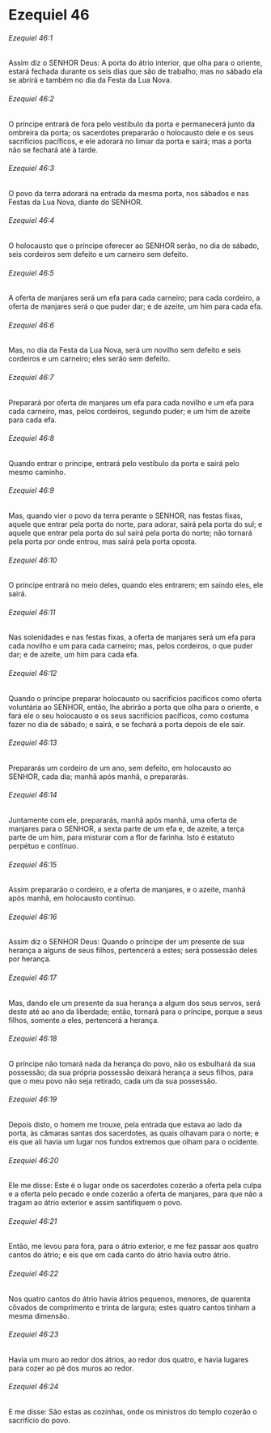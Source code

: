 # Ezequiel 46

###### Ezequiel 46:1

Assim diz o SENHOR Deus: A porta do átrio interior, que olha para o oriente, estará fechada durante os seis dias que são de trabalho; mas no sábado ela se abrirá e também no dia da Festa da Lua Nova.

###### Ezequiel 46:2

O príncipe entrará de fora pelo vestíbulo da porta e permanecerá junto da ombreira da porta; os sacerdotes prepararão o holocausto dele e os seus sacrifícios pacíficos, e ele adorará no limiar da porta e sairá; mas a porta não se fechará até à tarde.

###### Ezequiel 46:3

O povo da terra adorará na entrada da mesma porta, nos sábados e nas Festas da Lua Nova, diante do SENHOR.

###### Ezequiel 46:4

O holocausto que o príncipe oferecer ao SENHOR serão, no dia de sábado, seis cordeiros sem defeito e um carneiro sem defeito.

###### Ezequiel 46:5

A oferta de manjares será um efa para cada carneiro; para cada cordeiro, a oferta de manjares será o que puder dar; e de azeite, um him para cada efa.

###### Ezequiel 46:6

Mas, no dia da Festa da Lua Nova, será um novilho sem defeito e seis cordeiros e um carneiro; eles serão sem defeito.

###### Ezequiel 46:7

Preparará por oferta de manjares um efa para cada novilho e um efa para cada carneiro, mas, pelos cordeiros, segundo puder; e um him de azeite para cada efa.

###### Ezequiel 46:8

Quando entrar o príncipe, entrará pelo vestíbulo da porta e sairá pelo mesmo caminho.

###### Ezequiel 46:9

Mas, quando vier o povo da terra perante o SENHOR, nas festas fixas, aquele que entrar pela porta do norte, para adorar, sairá pela porta do sul; e aquele que entrar pela porta do sul sairá pela porta do norte; não tornará pela porta por onde entrou, mas sairá pela porta oposta.

###### Ezequiel 46:10

O príncipe entrará no meio deles, quando eles entrarem; em saindo eles, ele sairá.

###### Ezequiel 46:11

Nas solenidades e nas festas fixas, a oferta de manjares será um efa para cada novilho e um para cada carneiro; mas, pelos cordeiros, o que puder dar; e de azeite, um him para cada efa.

###### Ezequiel 46:12

Quando o príncipe preparar holocausto ou sacrifícios pacíficos como oferta voluntária ao SENHOR, então, lhe abrirão a porta que olha para o oriente, e fará ele o seu holocausto e os seus sacrifícios pacíficos, como costuma fazer no dia de sábado; e sairá, e se fechará a porta depois de ele sair.

###### Ezequiel 46:13

Prepararás um cordeiro de um ano, sem defeito, em holocausto ao SENHOR, cada dia; manhã após manhã, o prepararás.

###### Ezequiel 46:14

Juntamente com ele, prepararás, manhã após manhã, uma oferta de manjares para o SENHOR, a sexta parte de um efa e, de azeite, a terça parte de um him, para misturar com a flor de farinha. Isto é estatuto perpétuo e contínuo.

###### Ezequiel 46:15

Assim prepararão o cordeiro, e a oferta de manjares, e o azeite, manhã após manhã, em holocausto contínuo.

###### Ezequiel 46:16

Assim diz o SENHOR Deus: Quando o príncipe der um presente de sua herança a alguns de seus filhos, pertencerá a estes; será possessão deles por herança.

###### Ezequiel 46:17

Mas, dando ele um presente da sua herança a algum dos seus servos, será deste até ao ano da liberdade; então, tornará para o príncipe, porque a seus filhos, somente a eles, pertencerá a herança.

###### Ezequiel 46:18

O príncipe não tomará nada da herança do povo, não os esbulhará da sua possessão; da sua própria possessão deixará herança a seus filhos, para que o meu povo não seja retirado, cada um da sua possessão.

###### Ezequiel 46:19

Depois disto, o homem me trouxe, pela entrada que estava ao lado da porta, às câmaras santas dos sacerdotes, as quais olhavam para o norte; e eis que ali havia um lugar nos fundos extremos que olham para o ocidente.

###### Ezequiel 46:20

Ele me disse: Este é o lugar onde os sacerdotes cozerão a oferta pela culpa e a oferta pelo pecado e onde cozerão a oferta de manjares, para que não a tragam ao átrio exterior e assim santifiquem o povo.

###### Ezequiel 46:21

Então, me levou para fora, para o átrio exterior, e me fez passar aos quatro cantos do átrio; e eis que em cada canto do átrio havia outro átrio.

###### Ezequiel 46:22

Nos quatro cantos do átrio havia átrios pequenos, menores, de quarenta côvados de comprimento e trinta de largura; estes quatro cantos tinham a mesma dimensão.

###### Ezequiel 46:23

Havia um muro ao redor dos átrios, ao redor dos quatro, e havia lugares para cozer ao pé dos muros ao redor.

###### Ezequiel 46:24

E me disse: São estas as cozinhas, onde os ministros do templo cozerão o sacrifício do povo.

